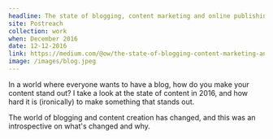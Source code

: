 ```yaml
---
headline: The state of blogging, content marketing and online publishing in 2016
site: Postreach
collection: work
when: December 2016
date: 12-12-2016
link: https://medium.com/@ow/the-state-of-blogging-content-marketing-and-online-publishing-in-2016-2fc160c35dcd#.c0q0cq8qj
image: /images/blog.jpeg
---
```

In a world where everyone wants to have a blog, how do you make your content stand out? I take a look at the state of content in 2016, and how hard it is (ironically) to make something that stands out. 

The world of blogging and content creation has changed, and this was an introspective on what's changed and why.
